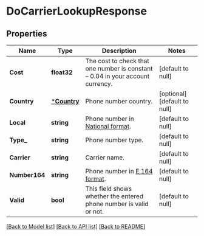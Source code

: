 # DoCarrierLookupResponse

## Properties
Name | Type | Description | Notes
------------ | ------------- | ------------- | -------------
**Cost** | **float32** | The cost to check that one number is constant – 0.04 in your account currency. | [default to null]
**Country** | [***Country**](Country.md) | Phone number country. | [optional] [default to null]
**Local** | **string** | Phone number in [National format](https://en.wikipedia.org/wiki/National_conventions_for_writing_telephone_numbers). | [default to null]
**Type_** | **string** | Phone number type. | [default to null]
**Carrier** | **string** | Carrier name. | [default to null]
**Number164** | **string** | Phone number in [E.164 format](https://en.wikipedia.org/wiki/E.164). | [default to null]
**Valid** | **bool** | This field shows whether the entered phone number is valid or not. | [default to null]

[[Back to Model list]](../README.md#documentation-for-models) [[Back to API list]](../README.md#documentation-for-api-endpoints) [[Back to README]](../README.md)


